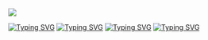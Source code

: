 #     

![](https://files.catbox.moe/41uiac.webp)

[![Typing SVG](https://readme-typing-svg.demolab.com?font=VCR+osd+mono&duration=2300&pause=100&color=F7F7F7&width=435&lines=Ilmestys+%2F+Stys;He+%2F+Him)](https://git.io/typing-svg)
[![Typing SVG](https://readme-typing-svg.demolab.com?font=VCR+osd+mono&duration=2300&pause=100&color=F7F7F7&width=435&lines=lithromantic;I+LOVE+WAR+OF+THE+WORLDS)](https://git.io/typing-svg)
[![Typing SVG](https://readme-typing-svg.demolab.com?font=VCR+osd+mono&duration=2300&pause=100&color=F7F7F7&width=435&lines=Omnist;DNI+if+you+attack+religions)](https://git.io/typing-svg)
[![Typing SVG](https://readme-typing-svg.demolab.com?font=VCR+osd+mono&duration=2300&pause=100&color=F7F7F7&multiline=true&width=435&lines=%5B%F0%9F%92%A2+%E2%97%9E+%E2%97%9E+%E2%98%85+PSYCHO+K!LLER+.%5D+faggatro;ns+everywhere+man+i+swear!..+glad+im;straight+sighs)](https://git.io/typing-svg)

